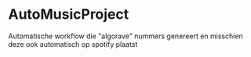 # AutoMusicProject
Automatische workflow die "algorave" nummers genereert en misschien deze ook automatisch op spotify plaatst
